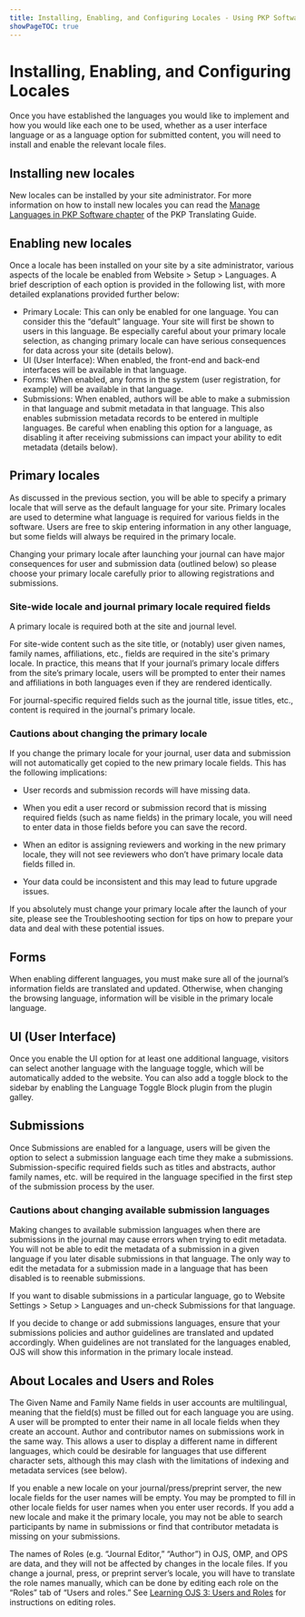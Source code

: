 ```yaml
---
title: Installing, Enabling, and Configuring Locales - Using PKP Software in Multiple Languages
showPageTOC: true
---
```


# Installing, Enabling, and Configuring Locales

Once you have established the languages you would like to implement and how you would like each one to be used, whether as a user interface language or as a language option for submitted content, you will need to install and enable the relevant locale files.

## Installing new locales

New locales can be installed by your site administrator. For more information on how to install new locales you can read the [Manage Languages in PKP Software chapter](https://docs.pkp.sfu.ca/translating-guide/en/managing-languages#install-a-language) of the PKP Translating Guide.

## Enabling new locales

Once a locale has been installed on your site by a site administrator, various aspects of the locale be enabled from Website > Setup > Languages. A brief description of each option is provided in the following list, with more detailed explanations provided further below:

-   Primary Locale: This can only be enabled for one language. You can consider this the “default” language. Your site will first be shown to users in this language. Be especially careful about your primary locale selection, as changing primary locale can have serious consequences for data across your site (details below).
-   UI (User Interface): When enabled, the front-end and back-end interfaces will be available in that language.
-   Forms: When enabled, any forms in the system (user registration, for example) will be available in that language.
-   Submissions: When enabled, authors will be able to make a submission in that language and submit metadata in that language. This also enables submission metadata records to be entered in multiple languages. Be careful when enabling this option for a language, as disabling it after receiving submissions can impact your ability to edit metadata (details below).

## Primary locales

As discussed in the previous section, you will be able to specify a primary locale that will serve as the default language for your site. Primary locales are used to determine what language is required for various fields in the software. Users are free to skip entering information in any other language, but some fields will always be required in the primary locale.

Changing your primary locale after launching your journal can have major consequences for user and submission data (outlined below) so please choose your primary locale carefully prior to allowing registrations and submissions.

### Site-wide locale and journal primary locale required fields

A primary locale is required both at the site and journal level.

For site-wide content such as the site title, or (notably) user given names, family names, affiliations, etc., fields are required in the site's primary locale. In practice, this means that If your journal’s primary locale differs from the site’s primary locale, users will be prompted to enter their names and affiliations in both languages even if they are rendered identically.

For journal-specific required fields such as the journal title, issue titles, etc., content is required in the journal's primary locale.

### Cautions about changing the primary locale

If you change the primary locale for your journal, user data and submission will not automatically get copied to the new primary locale fields. This has the following implications:

-   User records and submission records will have missing data.

-   When you edit a user record or submission record that is missing required fields (such as name fields) in the primary locale, you will need to enter data in those fields before you can save the record.

-   When an editor is assigning reviewers and working in the new primary locale, they will not see reviewers who don’t have primary locale data fields filled in.

-   Your data could be inconsistent and this may lead to future upgrade issues.

If you absolutely must change your primary locale after the launch of your site, please see the Troubleshooting section for tips on how to prepare your data and deal with these potential issues.

## Forms

When enabling different languages, you must make sure all of the journal’s information fields are translated and updated. Otherwise, when changing the browsing language, information will be visible in the primary locale language.

## UI (User Interface)

Once you enable the UI option for at least one additional language, visitors can select another language with the language toggle, which will be automatically added to the website. You can also add a toggle block to the sidebar by enabling the Language Toggle Block plugin from the plugin galley.

## Submissions

Once Submissions are enabled for a language, users will be given the option to select a submission language each time they make a submissions. Submission-specific required fields such as titles and abstracts, author family names, etc. will be required in the language specified in the first step of the submission process by the user.

### Cautions about changing available submission languages

Making changes to available submission languages when there are submissions in the journal may cause errors when trying to edit metadata. You will not be able to edit the metadata of a submission in a given language if you later disable submissions in that language. The only way to edit the metadata for a submission made in a language that has been disabled is to reenable submissions.

If you want to disable submissions in a particular language, go to Website Settings > Setup > Languages and un-check Submissions for that language.

If you decide to change or add submissions languages, ensure that your submissions policies and author guidelines are translated and updated accordingly. When guidelines are not translated for the languages enabled, OJS will show this information in the primary locale instead.

## About Locales and Users and Roles

The Given Name and Family Name fields in user accounts are multilingual, meaning that the field(s) must be filled out for each language you are using. A user will be prompted to enter their name in all locale fields when they create an account. Author and contributor names on submissions work in the same way. This allows a user to display a different name in different languages, which could be desirable for languages that use different character sets, although this may clash with the limitations of indexing and metadata services (see below).

If you enable a new locale on your journal/press/preprint server, the new locale fields for the user names will be empty. You may be prompted to fill in other locale fields for user names when you enter user records. If you add a new locale and make it the primary locale, you may not be able to search participants by name in submissions or find that contributor metadata is missing on your submissions.

The names of Roles (e.g. “Journal Editor,” “Author”) in OJS, OMP, and OPS are data, and they will not be affected by changes in the locale files. If you change a journal, press, or preprint server’s locale, you will have to translate the role names manually, which can be done by editing each role on the “Roles” tab of “Users and roles.” See [Learning OJS 3: Users and Roles]([https://docs.pkp.sfu.ca/learning-ojs/en/users-and-roles#editing-roles](https://docs.pkp.sfu.ca/learning-ojs/en/users-and-roles#editing-roles)) for instructions on editing roles.
